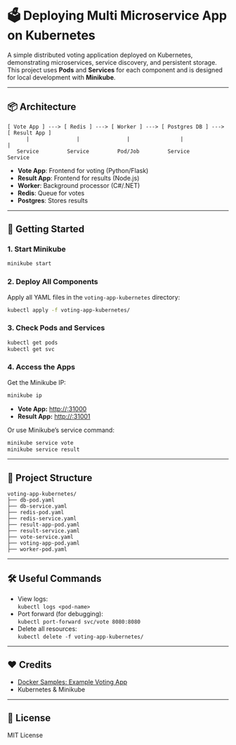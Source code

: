 # 🗳️ Deploying Multi Microservice App on Kubernetes

A simple distributed voting application deployed on Kubernetes, demonstrating microservices, service discovery, and persistent storage. This project uses **Pods** and **Services** for each component and is designed for local development with **Minikube**.

---

## 📦 Architecture

```
[ Vote App ] ---> [ Redis ] ---> [ Worker ] ---> [ Postgres DB ] ---> [ Result App ]
      |               |               |                |                   |
   Service         Service         Pod/Job         Service             Service
```

- **Vote App**: Frontend for voting (Python/Flask)
- **Result App**: Frontend for results (Node.js)
- **Worker**: Background processor (C#/.NET)
- **Redis**: Queue for votes
- **Postgres**: Stores results

---

## 🚀 Getting Started

### 1. Start Minikube

```sh
minikube start
```

### 2. Deploy All Components

Apply all YAML files in the `voting-app-kubernetes` directory:

```sh
kubectl apply -f voting-app-kubernetes/
```

### 3. Check Pods and Services

```sh
kubectl get pods
kubectl get svc
```

### 4. Access the Apps

Get the Minikube IP:

```sh
minikube ip
```

- **Vote App:** [http://<minikube-ip>:31000](http://<minikube-ip>:31000)
- **Result App:** [http://<minikube-ip>:31001](http://<minikube-ip>:31001)

Or use Minikube’s service command:

```sh
minikube service vote
minikube service result
```

---

## 📁 Project Structure

```
voting-app-kubernetes/
├── db-pod.yaml
├── db-service.yaml
├── redis-pod.yaml
├── redis-service.yaml
├── result-app-pod.yaml
├── result-service.yaml
├── vote-service.yaml
├── voting-app-pod.yaml
├── worker-pod.yaml
```

---

## 🛠️ Useful Commands

- View logs:  
  `kubectl logs <pod-name>`
- Port forward (for debugging):  
  `kubectl port-forward svc/vote 8080:8080`
- Delete all resources:  
  `kubectl delete -f voting-app-kubernetes/`

---

## ❤️ Credits

- [Docker Samples: Example Voting App](https://github.com/dockersamples/example-voting-app)
- Kubernetes & Minikube

---

## 📜 License

MIT License
